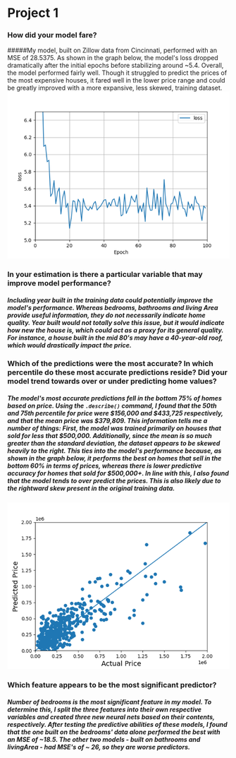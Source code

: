 # Project 1

### How did your model fare?
#####My model, built on Zillow data from Cincinnati, performed with an MSE of 28.5375. As shown in the graph below, the model's loss dropped dramatically after the initial epochs before stabilizing around ~5.4. Overall, the model performed fairly well. Though it struggled to predict the prices of the most expensive houses, it fared well in the lower price range and could be greatly improved with a more expansive, less skewed, training dataset.
   ![img_9.png](../images/img_9.png)
   
### In your estimation is there a particular variable that may improve model performance?
##### Including year built in the training data could potentially improve the model's performance. Whereas bedrooms, bathrooms and living Area provide useful information, they do not necessarily indicate home quality. Year built would not totally solve this issue, but it would indicate how new the house is, which could act as a proxy for its general quality. For instance, a house built in the mid 80's may have a 40-year-old roof, which would drastically impact the price.
     
### Which of the predictions were the most accurate? In which percentile do these most accurate predictions reside? Did your model trend towards over or under predicting home values?
##### The model's most accurate predictions fell in the bottom 75% of homes based on price. Using the `.describe()` command, I found that the 50th and 75th percentile for price were $156,000 and $433,725 respectively, and that the mean price was $379,809. This information tells me a number of things: First, the model was trained primarily on houses that sold for less that $500,000. Additionally, since the mean is so much greater than the standard deviation, the dataset appears to be skewed heavily to the right. This ties into the model's performance because, as shown in the graph below, it performs the best on homes that sell in the bottom 60% in terms of prices, whereas there is lower predictive accuracy for homes that sold for $500,000+. In line with this, I also found that the model tends to over predict the prices. This is also likely due to the rightward skew present in the original training data. 
![img_8.png](../images/img_8.png)
   
### Which feature appears to be the most significant predictor?
##### Number of bedrooms is the most significant feature in my model. To determine this, I split the three features into their own respective variables and created three new neural nets based on their contents, respectively. After testing the predictive abilities of these models, I found that the one built on the bedrooms' data alone performed the best with an MSE of ~18.5. The other two models - built on bathrooms and livingArea - had MSE's of ~ 26, so they are worse predictors.
